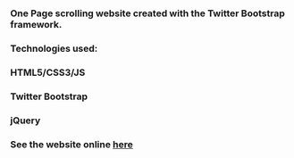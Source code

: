 
### One Page scrolling website created with the Twitter Bootstrap framework.
###

### Technologies used:
###
### HTML5/CSS3/JS
### Twitter Bootstrap
### jQuery

### See the website online [here](http://iurianu.phpnet.us/oldsite/index.html)
